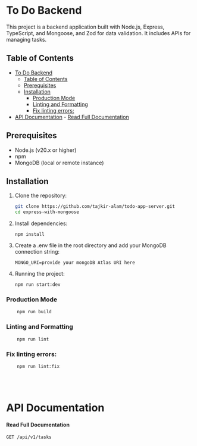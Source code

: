 # To Do Backend

This project is a backend application built with Node.js, Express, TypeScript, and Mongoose, and Zod for data validation. It includes APIs for managing tasks.

## Table of Contents

- [To Do Backend](#to-do-backend)
  - [Table of Contents](#table-of-contents)
  - [Prerequisites](#prerequisites)
  - [Installation](#installation)
    - [Production Mode](#production-mode)
    - [Linting and Formatting](#linting-and-formatting)
    - [Fix linting errors:](#fix-linting-errors)
- [API Documentation](#api-documentation)
      - [Read Full Documentation](#read-full-documentation)

## Prerequisites

- Node.js (v20.x or higher)
- npm
- MongoDB (local or remote instance)

## Installation

1. Clone the repository:

   ```bash
   git clone https://github.com/tajkir-alam/todo-app-server.git
   cd express-with-mongoose
   ```

2. Install dependencies:

   ```
   npm install
   ```

3. Create a .env file in the root directory and add your MongoDB connection string:

   ```
   MONGO_URI=provide your mongoDB Atlas URI here
   ```

4. Running the project:

   ```
   npm run start:dev
   ```

### Production Mode

```npm run build
    npm run build
```

### Linting and Formatting

```
    npm run lint
```

### Fix linting errors:

```
    npm run lint:fix
```

<br />
<br />

# API Documentation

#### Read Full Documentation

`GET /api/v1/tasks`